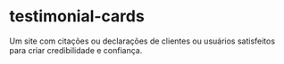 # testimonial-cards
Um site com citações ou declarações de clientes ou usuários satisfeitos para criar credibilidade e confiança.
